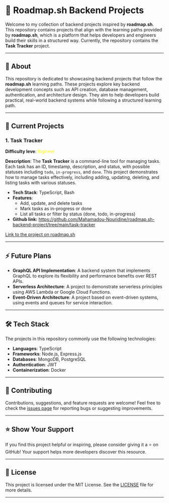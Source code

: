 # 🚀 Roadmap.sh Backend Projects

Welcome to my collection of backend projects inspired by **roadmap.sh**. This repository contains projects that align with the learning paths provided by **roadmap.sh**, which is a platform that helps developers and engineers build their skills in a structured way. Currently, the repository contains the **Task Tracker** project.

---

## 📖 About

This repository is dedicated to showcasing backend projects that follow the **roadmap.sh** learning paths. These projects explore key backend development concepts such as API creation, database management, authentication, and architecture design. They aim to help developers build practical, real-world backend systems while following a structured learning path.

---

## 🔨 Current Projects

### 1. **Task Tracker**

**Difficulty leve**: <span style="color:yellow">Biginner</span>

**Description**:
The **Task Tracker** is a command-line tool for managing tasks. Each task has an ID, timestamp, description, and status, with possible statuses including `todo`, `in-progress`, and `done`. This project demonstrates how to manage tasks effectively, including adding, updating, deleting, and listing tasks with various statuses.

- **Tech Stack**: TypeScript, Bash
- **Features**:
  - Add, update, and delete tasks
  - Mark tasks as in-progress or done
  - List all tasks or filter by status (done, todo, in-progress)
- **Github link:** https://github.com/Mahamadou-Nouridine/roadmap.sh-backend-project/tree/main/task-tracker

[Link to the project on roadmap.sh](https://roadmap.sh/projects/task-tracker )

---

## ⚡ Future Plans

- **GraphQL API Implementation**: A backend system that implements GraphQL to explore its flexibility and performance benefits over REST APIs.
- **Serverless Architecture**: A project to demonstrate serverless principles using AWS Lambda or Google Cloud Functions.
- **Event-Driven Architecture**: A project based on event-driven systems, using events and queues for service interaction.

---

## 🛠 Tech Stack

The projects in this repository commonly use the following technologies:

- **Languages**: TypeScript
- **Frameworks**: Node.js, Express.js
- **Databases**: MongoDB, PostgreSQL
- **Authentication**: JWT
- **Containerization**: Docker

---

## 🤝 Contributing

Contributions, suggestions, and feature requests are welcome! Feel free to check the [issues page](https://github.com/Mahamadou-Nouridine/roadmap.sh-backend-project/issues) for reporting bugs or suggesting improvements.

---

## ⭐️ Show Your Support

If you find this project helpful or inspiring, please consider giving it a ⭐️ on GitHub! Your support helps more developers discover this resource.

---

## 📝 License

This project is licensed under the MIT License. See the [LICENSE](./LICENSE) file for more details.

---
